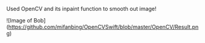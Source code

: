 Used OpenCV and its inpaint function to smooth out image!

![Image of Bob]
(https://github.com/mifanbing/OpenCVSwift/blob/master/OpenCV/Result.png)
